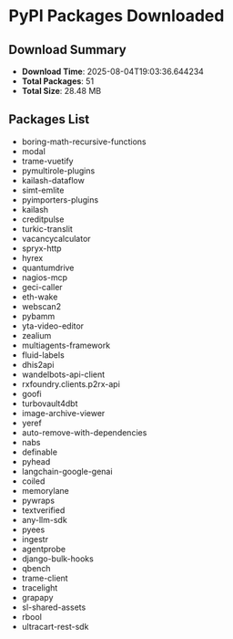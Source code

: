 # PyPI Packages Downloaded

## Download Summary
- **Download Time**: 2025-08-04T19:03:36.644234
- **Total Packages**: 51
- **Total Size**: 28.48 MB

## Packages List
- boring-math-recursive-functions
- modal
- trame-vuetify
- pymultirole-plugins
- kailash-dataflow
- simt-emlite
- pyimporters-plugins
- kailash
- creditpulse
- turkic-translit
- vacancycalculator
- spryx-http
- hyrex
- quantumdrive
- nagios-mcp
- geci-caller
- eth-wake
- webscan2
- pybamm
- yta-video-editor
- zealium
- multiagents-framework
- fluid-labels
- dhis2api
- wandelbots-api-client
- rxfoundry.clients.p2rx-api
- goofi
- turbovault4dbt
- image-archive-viewer
- yeref
- auto-remove-with-dependencies
- nabs
- definable
- pyhead
- langchain-google-genai
- coiled
- memorylane
- pywraps
- textverified
- any-llm-sdk
- pyees
- ingestr
- agentprobe
- django-bulk-hooks
- qbench
- trame-client
- tracelight
- grapapy
- sl-shared-assets
- rbool
- ultracart-rest-sdk
